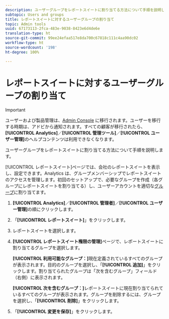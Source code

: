 ```yaml
---
description: ユーザーグループをレポートスイートに割り当てる方法について手順を説明します。
subtopic: Users and groups
title: レポートスイートに対するユーザーグループの割り当て
topic: Admin tools
uuid: 67173113-2fca-483e-9038-8423e6d4de6e
translation-type: ht
source-git-commit: 99ee24efaa517e8da700c67818c111c4aa90dc02
workflow-type: ht
source-wordcount: '198'
ht-degree: 100%

---
```



# レポートスイートに対するユーザーグループの割り当て

>[!IMPORTANT]
>
>ユーザーおよび製品管理は、[Admin Console](https://helpx.adobe.com/jp/enterprise/using/admin-console.html) に移行されます。ユーザーを移行する時期は、アドビから通知されます。すべての顧客が移行されたら、**[!UICONTROL Analytics]**／**[!UICONTROL 管理ツール]**／**[!UICONTROL ユーザー管理]**&#x200B;のヘルプコンテンツは利用できなくなります。

ユーザーグループをレポートスイートに割り当てる方法について手順を説明します。

[!UICONTROL レポートスイート]ページでは、会社のレポートスイートを表示し、設定できます。Analytics は、グループメンバーシップでレポートスイートのアクセスを管理します。初回のセットアップで、必要なグループを作成（各グループにレポートスイートを割り当てる）し、ユーザーアカウントを適切な[グループ](/help/admin/user-management2/c-user-groups/groups.md)に割り当てます。

1. **[!UICONTROL Analytics]**／**[!UICONTROL 管理者]**／**[!UICONTROL ユーザー管理]**&#x200B;の順にクリックします。
1. 「**[!UICONTROL レポートスイート]**」をクリックします。
1. レポートスイートを選択します。
1. **[!UICONTROL レポートスイート権限の管理]**&#x200B;ページで、レポートスイートに割り当てるグループを選択します。

   **[!UICONTROL 利用可能なグループ：]**&#x200B;現在定義されているすべてのグループが表示されます。目的のグループを選択し、「**[!UICONTROL 追加]**」をクリックします。割り当てられたグループは「次を含むグループ」フィールド（右側）に表示されます。

   **[!UICONTROL 次を含むグループ：]**&#x200B;レポートスイートに現在割り当てられているすべてのグループが表示されます。グループを削除するには、グループを選択し、「**[!UICONTROL 削除]**」をクリックします。
1. 「**[!UICONTROL 変更を保存]**」をクリックします。

